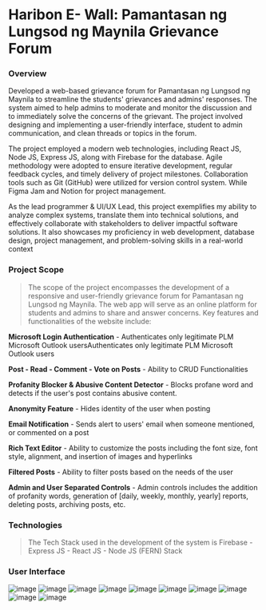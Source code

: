 # Haribon E- Wall: Pamantasan ng Lungsod ng Maynila Grievance Forum

###  **Overview**

Developed a web-based grievance forum for Pamantasan ng Lungsod ng Maynila to streamline the students' grievances and admins' responses. The system aimed to help admins to moderate and monitor the discussion and to immediately solve the concerns of the grievant. The project involved designing and implementing a user-friendly interface, student to admin communication, and clean threads or topics in the forum.

The project employed a modern web technologies, including React JS, Node JS, Express JS, along with Firebase for the database. Agile methodology were adopted to ensure iterative development, regular feedback cycles, and timely delivery of project milestones. Collaboration tools such as Git (GitHub) were utilized for version control system. While Figma Jam and Notion for project management.

As the lead programmer & UI/UX Lead, this project exemplifies my ability to analyze complex systems, translate them into technical solutions, and effectively collaborate with stakeholders to deliver impactful software solutions. It also showcases my proficiency in web development, database design, project management, and problem-solving skills in a real-world context

### **Project Scope**

> The scope of the project encompasses the development of a responsive and user-friendly grievance forum for Pamantasan ng Lungsod ng Maynila. The web app will serve as an online platform for students and admins to share and answer concerns. Key features and functionalities of the website include:

 **Microsoft Login Authentication** - Authenticates only legitimate PLM Microsoft Outlook usersAuthenticates only legitimate PLM Microsoft Outlook users

**Post - Read - Comment - Vote on Posts** - Ability to CRUD Functionalities

**Profanity Blocker & Abusive Content Detector** - Blocks profane word and detects if the user's post contains abusive content.

**Anonymity Feature** - Hides identity of the user when posting

**Email Notification** - Sends alert to users' email when someone mentioned, or commented on a post

**Rich Text Editor** - Ability to customize the posts including the font size, font style, alignment, and insertion of images and hyperlinks

**Filtered Posts** - Ability to filter posts based on the needs of the user

**Admin and User Separated Controls** - Admin controls includes the addition of profanity words, generation of [daily, weekly, monthly, yearly] reports, deleting posts, archiving posts, etc.

### **Technologies**

> The Tech Stack used in the development of the system is Firebase - Express JS - React JS - Node JS (FERN) Stack

### User Interface

![image](https://github.com/urquico/grievance-forum/assets/44643247/f732f147-4d95-491b-9e07-4235a613494a)
![image](https://github.com/urquico/grievance-forum/assets/44643247/2a72bda5-ba92-4531-a1a6-170568e1f327)
![image](https://github.com/urquico/grievance-forum/assets/44643247/a43ee3b7-79a0-43e3-93d6-500130729dcc)
![image](https://github.com/urquico/grievance-forum/assets/44643247/01af507f-cd73-436f-8f7b-4f14e734e5b8)
![image](https://github.com/urquico/grievance-forum/assets/44643247/63f2db9c-7ec1-426d-8298-f63f1d05fce1)
![image](https://github.com/urquico/grievance-forum/assets/44643247/a4dc56fc-86c1-4b11-8e3c-a688f8955d4c)
![image](https://github.com/urquico/grievance-forum/assets/44643247/fffc8011-c087-4364-8acd-5631764d6757)
![image](https://github.com/urquico/grievance-forum/assets/44643247/5ae8a2c3-b150-4b56-aef1-879c455ac325)
![image](https://github.com/urquico/grievance-forum/assets/44643247/f8858ebe-9898-4b45-beae-a991940781e2)
![image](https://github.com/urquico/grievance-forum/assets/44643247/91167060-2484-4f92-9054-f4db7db6d3fa)




